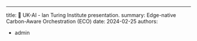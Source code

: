 ---
title: 📙 UK-AI - lan Turing Institute presentation.
summary: Edge-native Carbon-Aware Orchestration (ECO) 
date: 2024-02-25
authors:
  - admin
